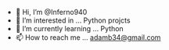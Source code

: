 - 👋 Hi, I’m @Inferno940
- 👀 I’m interested in ... Python projcts
- 🌱 I’m currently learning ... Python
- 📫 How to reach me ... adamb34@gmail.com

<!---
Inferno940/Inferno940 is a ✨ special ✨ repository because its `README.md` (this file) appears on your GitHub profile.
You can click the Preview link to take a look at your changes.
--->
